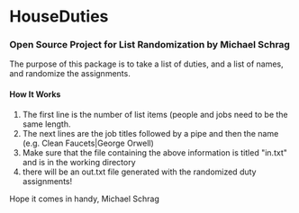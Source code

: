 HouseDuties
===========

### Open Source Project for List Randomization by Michael Schrag

The purpose of this package is to take a list of duties, and a list of names, and randomize the assignments.

#### How It Works

1. The first line is the number of list items (people and jobs need to be the same length.
2. The next lines are the job titles followed by a pipe and then the name (e.g. Clean Faucets|George Orwell)
3. Make sure that the file containing the above information is titled "in.txt" and is in the working directory
4. there will be an out.txt file generated with the randomized duty assignments!

Hope it comes in handy,
Michael Schrag


